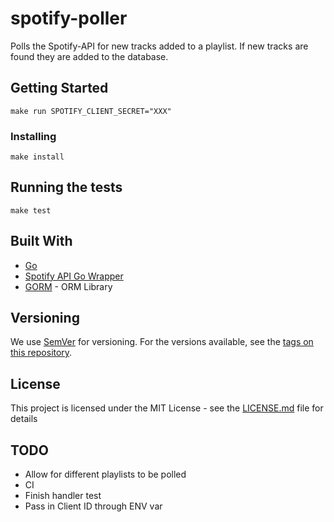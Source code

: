 # spotify-poller

Polls the Spotify-API for new tracks added to a playlist. If new tracks are found they are added to the database.

## Getting Started

```
make run SPOTIFY_CLIENT_SECRET="XXX"
```

### Installing

```
make install
```

## Running the tests

```
make test
```


## Built With

* [Go](https://golang.org/)
* [Spotify API Go Wrapper](https://github.com/zmb3/spotify)
* [GORM](https://gorm.io/) - ORM Library

## Versioning

We use [SemVer](http://semver.org/) for versioning. For the versions available, see the [tags on this repository](https://github.com/pocockn/recs-api/tags). 

## License

This project is licensed under the MIT License - see the [LICENSE.md](LICENSE.md) file for details

## TODO

- Allow for different playlists to be polled
- CI
- Finish handler test
- Pass in Client ID through ENV var
